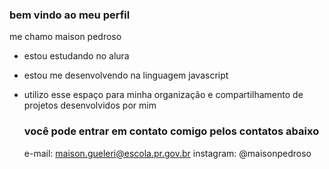 ### bem vindo ao meu perfil

me chamo maison pedroso

- estou estudando no alura
- estou me desenvolvendo na linguagem javascript
- utilizo esse espaço para minha organização e compartilhamento de projetos desenvolvidos por mim

  ### você pode entrar em contato comigo pelos contatos abaixo

  e-mail: maison.gueleri@escola.pr.gov.br
  instagram: @maisonpedroso
